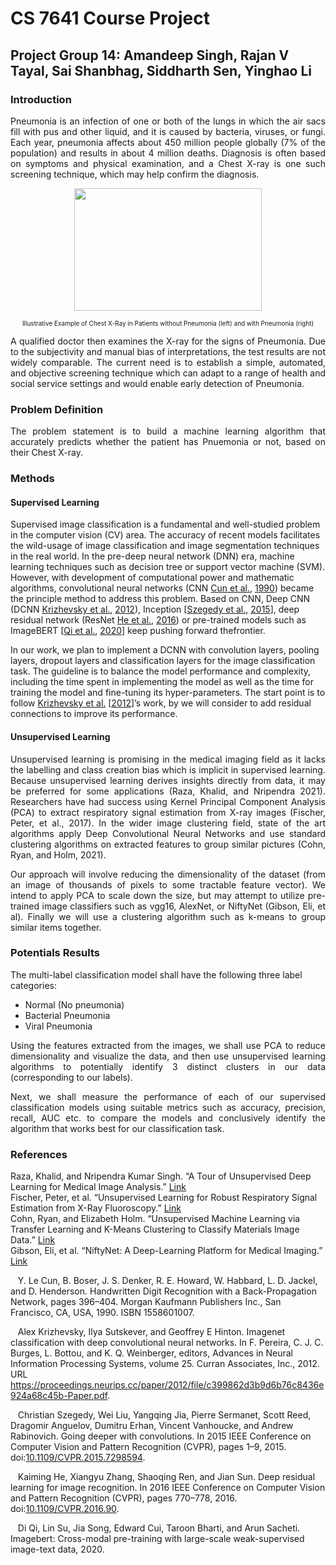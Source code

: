 # CS 7641 Course Project

## Project Group 14: Amandeep Singh, Rajan V Tayal, Sai Shanbhag, Siddharth Sen, Yinghao Li

### Introduction
<p align="justify">
Pneumonia is an infection of one or both of the lungs in which the air sacs fill with pus and other liquid, and it is caused by bacteria, viruses, or fungi. Each year, pneumonia affects about 450 million people globally (7% of the population) and results in about 4 million deaths. Diagnosis is often based on symptoms and physical examination, and a Chest X-ray is one such screening technique, which may help confirm the diagnosis.</p>
<p align="center">
  <img width="300" height="196" src="https://miro.medium.com/max/1400/1*caVi5_pTsarvYlqkarijOg.png">
</p>
<p align = "center">
<font size="1">Illustrative Example of Chest X-Ray in Patients without Pneumonia (left) and with Pneumonia (right)</font>
</p>
<p align="justify">
A qualified doctor then examines the X-ray for the signs of Pneumonia. Due to the subjectivity and manual bias of interpretations, the test results are not widely comparable. The current need is to establish a simple, automated, and objective screening technique which can adapt to a range of health and social service settings and would enable early detection of Pneumonia.</p>

### Problem Definition
<p align="justify">
The problem statement is to build a machine learning algorithm that accurately predicts whether the patient has Pnuemonia or not, based on their Chest X-ray.</p>

### Methods

#### Supervised Learning

<!--l. 57--><p class="noindent" >Supervised image classification is a fundamental and well-studied problem in the computer vision (CV) area. The accuracy of recent models facilitates the wild-usage of image classification and image segmentation techniques in the real world. In the pre-deep neural network (DNN) era, machine learning techniques such as decision tree or support vector machine (SVM). However, with development of computational power and mathematic algorithms, convolutional neural networks (CNN <a href="#XCun.1990.Handwritten">Cun et&#x00A0;al.</a>,&#x00A0;<a href="#XCun.1990.Handwritten">1990</a>) became the principle method to address this problem. Based on CNN, Deep CNN (DCNN <a href="#XKrizhevsky.2012.ImageNet">Krizhevsky et&#x00A0;al.</a>,&#x00A0;<a href="#XKrizhevsky.2012.ImageNet">2012</a>), Inception [<a href="#XSzegedy.2015.inception">Szegedy et&#x00A0;al.</a>,&#x00A0;<a href="#XSzegedy.2015.inception">2015</a>], deep residual network (ResNet <a href="#XHe.2016.resnet">He et&#x00A0;al.</a>,&#x00A0;<a href="#XHe.2016.resnet">2016</a>) or pre-trained models such as ImageBERT [<a href="#Xqi.2020.imagebert">Qi et&#x00A0;al.</a>,&#x00A0;<a href="#Xqi.2020.imagebert">2020</a>] keep pushing forward thefrontier.
<!--l. 64--><p class="noindent" >In our work, we plan to implement a DCNN with convolution layers, pooling layers, dropout layers and classification layers for the image classification task. The guideline is to balance the model performance and complexity, including the time spent in implementing the model as well as the time for training the model and fine-tuning its hyper-parameters. The start point is to follow <a href="#XKrizhevsky.2012.ImageNet">Krizhevsky et&#x00A0;al.</a>&#x00A0;[<a href="#XKrizhevsky.2012.ImageNet">2012</a>]&#8217;s work, by we will consider to add residual connections to improve its performance.


#### Unsupervised Learning
<p align="justify">
Unsupervised learning is promising in the medical imaging field as it lacks the labelling and class creation bias which is implicit in supervised learning. Because unsupervised learning derives insights directly from data, it may be preferred for some applications (Raza, Khalid, and Nripendra 2021). Researchers have had success using Kernel Principal Component Analysis (PCA) to extract respiratory signal estimation from X-ray images (Fischer, Peter, et al., 2017).   In the wider image clustering field, state of the art algorithms apply Deep Convolutional Neural Networks and use standard clustering algorithms on extracted features to group similar pictures (Cohn, Ryan, and Holm, 2021). </p>
<p align="justify">
Our approach will involve reducing the dimensionality of the dataset (from an image of thousands of pixels to some tractable feature vector). We intend to apply PCA to scale down the size, but may attempt to utilize pre-trained image classifiers such as vgg16, AlexNet, or NiftyNet (Gibson, Eli, et al). Finally we will use a clustering algorithm such as k-means to group similar items together.</p>


### Potentials Results

The multi-label classification model shall have the following three label categories:

<ul>
<li>Normal (No pneumonia)</li>
<li>Bacterial Pneumonia</li>
<li>Viral Pneumonia</li>
</ul>

<p align="justify">
Using the features extracted from the images, we shall use PCA to reduce dimensionality and visualize the data, and then use unsupervised learning algorithms to potentially identify 3 distinct clusters in our data (corresponding to our labels).</p>
<p align="justify">
Next, we shall measure the performance of each of our supervised classification models using suitable metrics such as accuracy, precision, recall, AUC etc. to compare the models and conclusively identify the algorithm that works best for our classification task.</p>


### References
Raza, Khalid, and Nripendra Kumar Singh. “A Tour of Unsupervised Deep Learning for Medical Image Analysis.” [Link](https://doi.org/10.2174/1573405617666210127154257)<br>
Fischer, Peter, et al. “Unsupervised Learning for Robust Respiratory Signal Estimation from X-Ray Fluoroscopy.” [Link](https://doi.org/10.1109/tmi.2016.2609888) <br>
Cohn, Ryan, and Elizabeth Holm. “Unsupervised Machine Learning via Transfer Learning and K-Means Clustering to Classify Materials Image Data.” [Link](https://doi.org/10.1007/s40192-021-00205-8) <br>
Gibson, Eli, et al. “NiftyNet: A Deep-Learning Platform for Medical Imaging.” [Link](https://doi.org/10.1016/j.cmpb.2018.01.025)

  <div class="thebibliography">
  <p class="bibitem" ><span class="biblabel">
<a 
 id="XCun.1990.Handwritten"></a><span class="bibsp">&#x00A0;&#x00A0;&#x00A0;</span></span>Y.&#x00A0;Le Cun, B.&#x00A0;Boser, J.&#x00A0;S. Denker, R.&#x00A0;E. Howard, W.&#x00A0;Habbard, L.&#x00A0;D. Jackel, and D.&#x00A0;Henderson.  <span 
class="ptmri8t-">Handwritten</span>
  <span 
class="ptmri8t-">Digit  Recognition  with  a  Back-Propagation  Network</span>,  pages  396&#8211;404.   Morgan  Kaufmann  Publishers  Inc.,  San
  Francisco, CA, USA, 1990. ISBN 1558601007.
  </p>
  <p class="bibitem" ><span class="biblabel">
<a 
 id="XKrizhevsky.2012.ImageNet"></a><span class="bibsp">&#x00A0;&#x00A0;&#x00A0;</span></span>Alex    Krizhevsky,    Ilya    Sutskever,    and    Geoffrey&#x00A0;E    Hinton.           Imagenet    classification    with    deep convolutional  neural  networks.     In  F.&#x00A0;Pereira,  C.&#x00A0;J.&#x00A0;C.  Burges,  L.&#x00A0;Bottou,  and  K.&#x00A0;Q.  Weinberger,  editors,
  <span 
class="ptmri8t-">Advances   in   Neural   Information   Processing   Systems</span>,   volume&#x00A0;25.   Curran   Associates,   Inc.,   2012.      URL
  <a 
href="https://proceedings.neurips.cc/paper/2012/file/c399862d3b9d6b76c8436e924a68c45b-Paper.pdf" class="url" ><span 
class="ectt-1000">https://proceedings.neurips.cc/paper/2012/file/c399862d3b9d6b76c8436e924a68c45b-Paper.pdf</span></a>.
  </p>
  <p class="bibitem" ><span class="biblabel">
<a 
 id="XSzegedy.2015.inception"></a><span class="bibsp">&#x00A0;&#x00A0;&#x00A0;</span></span>Christian  Szegedy,  Wei  Liu,  Yangqing  Jia,  Pierre  Sermanet,  Scott  Reed,  Dragomir  Anguelov,  Dumitru  Erhan,
  Vincent  Vanhoucke,  and  Andrew  Rabinovich.   Going  deeper  with  convolutions.   In  <span 
class="ptmri8t-">2015  IEEE  Conference  on</span>
  <span 
class="ptmri8t-">Computer Vision and Pattern Recognition (CVPR)</span>, pages 1&#8211;9, 2015. doi:<a 
href="https://doi.org/10.1109/CVPR.2015.7298594" >10.1109/CVPR.2015.7298594</a>.
  </p>
  <p class="bibitem" ><span class="biblabel">
<a 
 id="XHe.2016.resnet"></a><span class="bibsp">&#x00A0;&#x00A0;&#x00A0;</span></span>Kaiming  He,  Xiangyu  Zhang,  Shaoqing  Ren,  and  Jian  Sun.    Deep  residual  learning  for  image  recognition.
  In  <span 
class="ptmri8t-">2016  IEEE  Conference  on  Computer  Vision  and  Pattern  Recognition  (CVPR)</span>,  pages  770&#8211;778,  2016.
  doi:<a 
href="https://doi.org/10.1109/CVPR.2016.90" >10.1109/CVPR.2016.90</a>.
  </p>
  <p class="bibitem" ><span class="biblabel">
<a 
 id="Xqi.2020.imagebert"></a><span class="bibsp">&#x00A0;&#x00A0;&#x00A0;</span></span>Di&#x00A0;Qi, Lin Su, Jia Song, Edward Cui, Taroon Bharti, and Arun Sacheti. Imagebert: Cross-modal pre-training with
  large-scale weak-supervised image-text data, 2020.
</p>
  </div>

